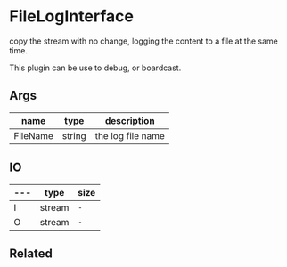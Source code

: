 # FileLogInterface

copy the stream with no change, logging the content to a file at the same time.

This plugin can be use to debug, or boardcast.

## Args

| name     | type   | description       |
| -------- | ------ | ----------------- |
| FileName | string | the log file name |


## IO

| --- | type   | size   |
| --- | ------ | ------ |
| I   | stream | `-`    |
| O   | stream | `-` |

## Related
